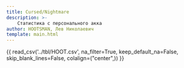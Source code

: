 ```yaml
---
title: Cursed/Nightmare
description: >-
    Статистика с персонального акка
author: HOOTSMAN, Лев Николаевич
template: main.html
---
```


{{ read_csv('../tbl/HOOT.csv', na_filter=True, keep_default_na=False, skip_blank_lines=False, colalign=("center",)) }}
